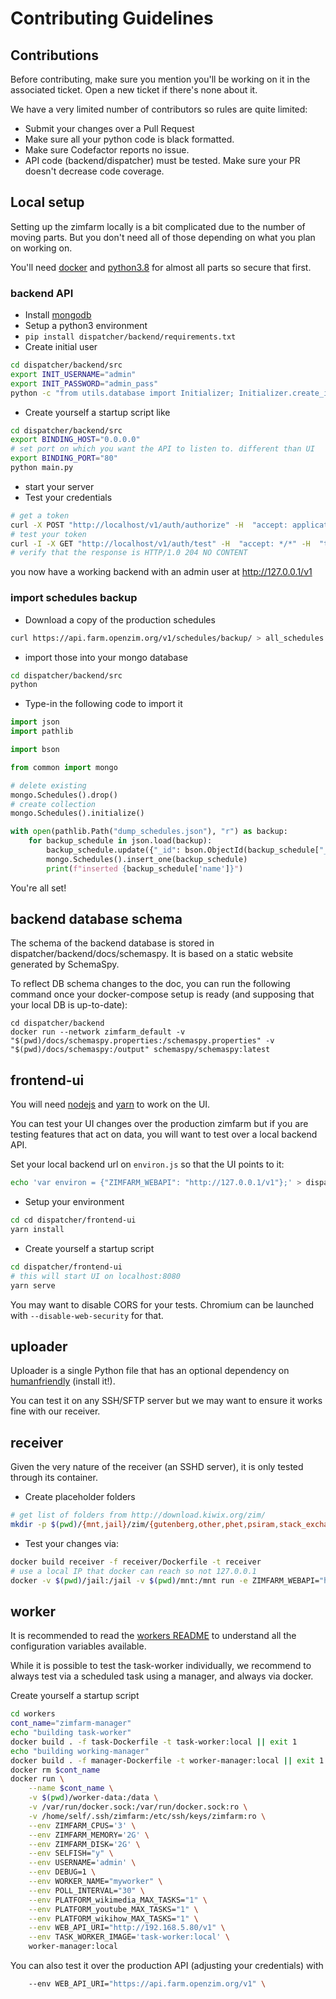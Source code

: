 # Contributing Guidelines

## Contributions

Before contributing, make sure you mention you'll be working on it in the associated ticket. Open a new ticket if there's none about it.

We have a very limited number of contributors so rules are quite limited:

- Submit your changes over a Pull Request
- Make sure all your python code is black formatted.
- Make sure Codefactor reports no issue.
- API code (backend/dispatcher) must be tested. Make sure your PR doesn't decrease code coverage.

## Local setup

Setting up the zimfarm locally is a bit complicated due to the number of moving parts. But you don't need all of those depending on what you plan on working on.

You'll need [docker](https://www.docker.com/) and [python3.8](https://www.python.org/) for almost all parts so secure that first.

### backend API

* Install [mongodb](https://www.mongodb.com/)
* Setup a python3 environment
* `pip install dispatcher/backend/requirements.txt`
* Create initial user

```sh
cd dispatcher/backend/src
export INIT_USERNAME="admin"
export INIT_PASSWORD="admin_pass"
python -c "from utils.database import Initializer; Initializer.create_initial_user()"
```

* Create yourself a startup script like

``` sh
cd dispatcher/backend/src
export BINDING_HOST="0.0.0.0"
# set port on which you want the API to listen to. different than UI
export BINDING_PORT="80"
python main.py
```

* start your server
* Test your credentials

``` sh
# get a token
curl -X POST "http://localhost/v1/auth/authorize" -H  "accept: application/json" -H  "Content-Type: application/x-www-form-urlencoded" -d "username=admin&password=admin_pass"
# test your token
curl -I -X GET "http://localhost/v1/auth/test" -H  "accept: */*" -H  "token: eyJ0eXAxxxxxxx"
# verify that the response is HTTP/1.0 204 NO CONTENT
```

you now have a working backend with an admin user at http://127.0.0.1/v1

### import schedules backup

* Download a copy of the production schedules
``` sh
curl https://api.farm.openzim.org/v1/schedules/backup/ > all_schedules.json
```
* import those into your mongo database

```sh
cd dispatcher/backend/src
python
```

* Type-in the following code to import it

```py
import json
import pathlib

import bson

from common import mongo

# delete existing
mongo.Schedules().drop()
# create collection
mongo.Schedules().initialize()

with open(pathlib.Path("dump_schedules.json"), "r") as backup:
    for backup_schedule in json.load(backup):
        backup_schedule.update({"_id": bson.ObjectId(backup_schedule["_id"])})
        mongo.Schedules().insert_one(backup_schedule)
        print(f"inserted {backup_schedule['name']}")
```

You're all set!

## backend database schema

The schema of the backend database is stored in dispatcher/backend/docs/schemaspy. It is based
on a static website generated by SchemaSpy.

To reflect DB schema changes to the doc, you can run the following command once your 
docker-compose setup is ready (and supposing that your local DB is up-to-date):

```
cd dispatcher/backend
docker run --network zimfarm_default -v "$(pwd)/docs/schemaspy.properties:/schemaspy.properties" -v "$(pwd)/docs/schemaspy:/output" schemaspy/schemaspy:latest
```

## frontend-ui

You will need [nodejs](https://nodejs.org/) and [yarn](https://classic.yarnpkg.com/en/docs/install/) to work on the UI.

You can test your UI changes over the production zimfarm but if you are testing features that act on data, you will want to test over a local backend API.

Set your local backend url on `environ.js` so that the UI points to it:

```sh
echo 'var environ = {"ZIMFARM_WEBAPI": "http://127.0.0.1/v1"};' > dispatcher/frontend-ui/public/environ.js
```

* Setup your environment

```sh
cd cd dispatcher/frontend-ui
yarn install
```

* Create yourself a startup script

```sh
cd dispatcher/frontend-ui
# this will start UI on localhost:8080
yarn serve
```

You may want to disable CORS for your tests. Chromium can be launched with `--disable-web-security` for that.


## uploader

Uploader is a single Python file that has an optional dependency on [humanfriendly](https://pypi.org/project/humanfriendly/) (install it!).

You can test it on any SSH/SFTP server but we may want to ensure it works fine with our receiver.

## receiver

Given the very nature of the receiver (an SSHD server), it is only tested through its container.

* Create placeholder folders

```sh
# get list of folders from http://download.kiwix.org/zim/
mkdir -p $(pwd)/{mnt,jail}/zim/{gutenberg,other,phet,psiram,stack_exchange,ted,vikidia,wikibooks,wikinews,wikipedia,wikiquote,wikisource,wikispecies,wikiversity,wikivoyage,wiktionary}
```

* Test your changes via:

```sh
docker build receiver -f receiver/Dockerfile -t receiver
# use a local IP that docker can reach so not 127.0.0.1
docker -v $(pwd)/jail:/jail -v $(pwd)/mnt:/mnt run -e ZIMFARM_WEBAPI="http://192.168.5.80/v1 receiver"
```

## worker

It is recommended to read the [workers README](./workers/README.md) to understand all the configuration variables available.

While it is possible to test the task-worker individually, we recommend to always test via a scheduled task using a manager, and always via docker.

Create yourself a startup script

```sh
cd workers
cont_name="zimfarm-manager"
echo "building task-worker"
docker build . -f task-Dockerfile -t task-worker:local || exit 1
echo "building working-manager"
docker build . -f manager-Dockerfile -t worker-manager:local || exit 1
docker rm $cont_name
docker run \
	--name $cont_name \
	-v $(pwd)/worker-data:/data \
	-v /var/run/docker.sock:/var/run/docker.sock:ro \
	-v /home/self/.ssh/zimfarm:/etc/ssh/keys/zimfarm:ro \
	--env ZIMFARM_CPUS='3' \
	--env ZIMFARM_MEMORY='2G' \
	--env ZIMFARM_DISK='2G' \
	--env SELFISH="y" \
	--env USERNAME='admin' \
	--env DEBUG=1 \
	--env WORKER_NAME="myworker" \
	--env POLL_INTERVAL="30" \
	--env PLATFORM_wikimedia_MAX_TASKS="1" \
	--env PLATFORM_youtube_MAX_TASKS="1" \
	--env PLATFORM_wikihow_MAX_TASKS="1" \
    --env WEB_API_URI="http://192.168.5.80/v1" \
	--env TASK_WORKER_IMAGE='task-worker:local' \
	worker-manager:local
```

You can also test it over the production API (adjusting your credentials) with

```sh
	--env WEB_API_URI="https://api.farm.openzim.org/v1" \
```

